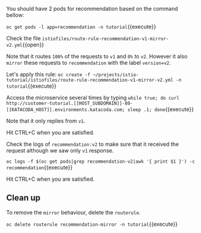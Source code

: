 You should have 2 pods for recommendation based on the command bellow:

`oc get pods -l app=recommendation -n tutorial`{{execute}}

Check the file `istiofiles/route-rule-recommendation-v1-mirror-v2.yml`{{open}}

Note that it routes `100%` of the requests to `v1` and `0%` to `v2`. However it also `mirror` these requests to `recommendation` with the label `version=v2`.

Let's apply this rule: `oc create -f ~/projects/istio-tutorial/istiofiles/route-rule-recommendation-v1-mirror-v2.yml -n tutorial`{{execute}}

Access the microservice several times by typing `while true; do curl http://customer-tutorial.[[HOST_SUBDOMAIN]]-80-[[KATACODA_HOST]].environments.katacoda.com; sleep .1; done`{{execute}}

Note that it only replies from `v1`.

Hit CTRL+C when you are satisfied.

Check the logs of `recommendation:v2` to make sure that it received the request although we saw only `v1` response.

`oc logs -f $(oc get pods|grep recommendation-v2|awk '{ print $1 }') -c recommendation`{{execute}}

Hit CTRL+C when you are satisfied.

## Clean up

To remove the `mirror` behaviour, delete the `routerule`.

`oc delete routerule recommendation-mirror -n tutorial`{{execute}}